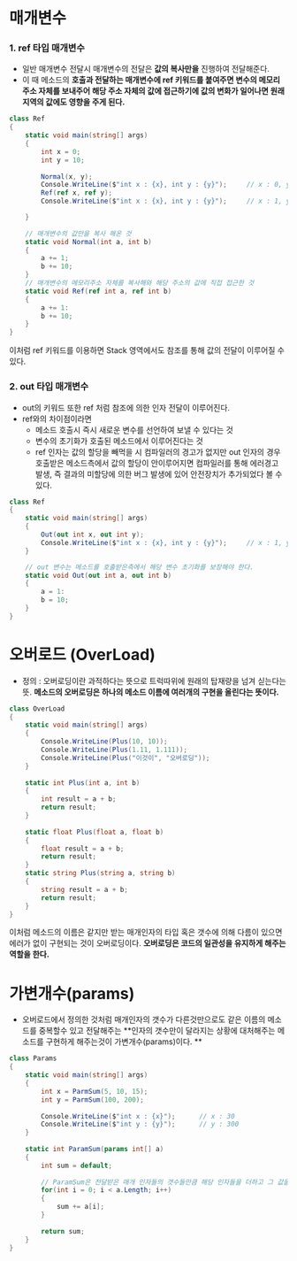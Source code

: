 # 매개변수
### 1. ref 타입 매개변수
- 일반 매개변수 전달시 매개변수의 전달은 **값의 복사만을** 진행하여 전달해준다.
- 이 때 메소드의 **호출과 전달하는 매개변수에 ref 키워드를 붙여주면 변수의 메모리 주소 자체를 보내주어 해당 주소 자체의 값에 접근하기에 값의 변화가 일어나면 원래 지역의 값에도 영향을 주게 된다.**
~~~C#
class Ref
{
	static void main(string[] args)
	{
		int x = 0;
		int y = 10;
		
		Normal(x, y);
		Console.WriteLine($"int x : {x}, int y : {y}");		// x : 0, y : 10
		Ref(ref x, ref y);
		Console.WriteLine($"int x : {x}, int y : {y}");		// x : 1, y : 20

	} 
	
	// 매개변수의 값만을 복사 해온 것 
	static void Normal(int a, int b)
	{
		a += 1;
		b += 10;
	}
	// 매개변수의 메모리주소 자체를 복사해와 해당 주소의 값에 직접 접근한 것
	static void Ref(ref int a, ref int b)
	{
		a += 1:
		b += 10;
	}
}
~~~
이처럼 ref 키워드를 이용하면 Stack 영역에서도 참조를 통해 값의 전달이 이루어질 수 있다.

### 2. out 타입 매개변수
- out의 키워드 또한 ref 처럼 참조에 의한 인자 전달이 이루어진다.
- ref와의 차이점이라면
  - 메소드 호출시 즉시 새로운 변수를 선언하여 보낼 수 있다는 것
  - 변수의 초기화가 호출된 메소드에서 이루어진다는 것
  - ref 인자는 값의 할당을 빼먹을 시 컴파일러의 경고가 없지만 out 인자의 경우 호출받은 메소드측에서 값의 할당이 안이루어지면 컴파일러를 통해 에러경고 발생, 즉 결과의 미할당에 의한 버그 발생에 있어 안전장치가 추가되었다 볼 수 있다.
~~~C#
class Ref
{
	static void main(string[] args)
	{
		Out(out int x, out int y);
		Console.WriteLine($"int x : {x}, int y : {y}");		// x : 1, y : 10
	} 

	// out 변수는 메소드를 호출받은측에서 해당 변수 초기화를 보장해야 한다.
	static void Out(out int a, out int b)
	{
		a = 1:
		b = 10;
	}
}
~~~

# 오버로드 (OverLoad)
- 정의 : 오버로딩이란 과적하다는 뜻으로 트럭따위에 원래의 탑재량을 넘겨 싣는다는 뜻.
**메소드의 오버로딩은 하나의 메소드 이름에 여러개의 구현을 올린다는 뜻이다.**

~~~C#
class OverLoad
{
	static void main(string[] args)
	{
		Console.WriteLine(Plus(10, 10));
		Console.WriteLine(Plus(1.11, 1.111));
		Console.WriteLine(Plus("이것이", "오버로딩"));
	}
	
	static int Plus(int a, int b)
	{
		int result = a + b;
		return result;
	}
	
	static float Plus(float a, float b)
	{
		float result = a + b;
		return result;
	}
	static string Plus(string a, string b)
	{
		string result = a + b;
		return result;
	}
}
~~~
이처럼 메소드의 이름은 같지만 받는 매개인자의 타입 혹은 갯수에 의해 다름이 있으면 에러가 없이 구현되는 것이 오버로딩이다.
**오버로딩은 코드의 일관성을 유지하게 해주는 역할을 한다.**

# 가변개수(params)
- 오버로드에서 정의한 것처럼 매개인자의 갯수가 다른것만으로도 같은 이름의 메소드를 중복할수 있고 전달해주는 
**인자의 갯수만이 달라지는 상황에 대처해주는 메소드를 구현하게 해주는것이 가변개수(params)이다. **
~~~C#
class Params
{
	static void main(string[] args)
	{
		int x = ParmSum(5, 10, 15);
		int y = ParmSum(100, 200);
		
		Console.WriteLine($"int x : {x}");		// x : 30
		Console.WriteLine($"int y : {y}");		// y : 300
	}
	
	static int ParamSum(params int[] a)
	{
		int sum = default;
		
		// ParamSum은 전달받은 매개 인자들의 갯수들만큼 해당 인자들을 더하고 그 값을 반환한다.
		for(int i = 0; i < a.Length; i++)
		{
			sum += a[i];
		}
		
		return sum;
	}
}
~~~